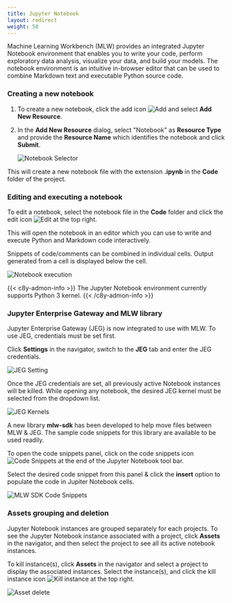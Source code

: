 ```yaml
---
title: Jupyter Notebook
layout: redirect
weight: 50
---
```


Machine Learning Workbench (MLW) provides an integrated Jupyter Notebook environment that enables you to write your code, perform exploratory data analysis, visualize your data, and build your models. The notebook environment is an intuitive in-browser editor that can be used to combine Markdown text and executable Python source code.

### Creating a new notebook

1. To create a new notebook, click the add icon <img src="/images/zementis/mlw-new-automl-icon.png" alt="Add" style="display:inline-block; margin:0"> and select **Add New Resource**.

	<!-- ![Add new resource](/images/zementis/mlw-app-resource-add-new.png) -->

2. In the **Add New Resource** dialog, select "Notebook" as **Resource Type** and provide the **Resource Name** which identifies the notebook and click **Submit**.

 	![Notebook Selector](/images/zementis/mlw-app-resource-add-notebook.png)

This will create a new notebook file with the extension **.ipynb** in the **Code** folder of the project.

### Editing and executing a notebook

To edit a notebook, select the notebook file in the **Code** folder and click the edit icon <img src="/images/zementis/mlw-edit-icon.png" alt="Edit" style="display:inline-block; margin:0"> at the top right.

This will open the notebook in an editor which you can use to write and execute Python and Markdown code interactively.

<!-- ![Notebook editor](/images/zementis/mlw-app-nb-edit.png) -->

<!-- ![Notebook layout](/images/zementis/mlw-app-nb-layout.png) -->

Snippets of code/comments can be combined in individual cells. Output generated from a cell is displayed below the cell.

![Notebook execution](/images/zementis/mlw-app-nb-execution.png)

{{< c8y-admon-info >}}
The Jupyter Notebook environment currently supports Python 3 kernel.
{{< /c8y-admon-info >}}

<a name="Jupyter-Enterprise-Gateway-and-MLW-library"></a>
### Jupyter Enterprise Gateway and MLW library

Jupyter Enterprise Gateway (JEG) is now integrated to use with MLW. To use JEG, credentials must be set first.

Click **Settings** in the navigator, switch to the **JEG** tab and enter the JEG credentials.


![JEG Setting](/images/zementis/mlw-app-jeg-settings-page.png)

Once the JEG credentials are set, all previously active Notebook instances will be killed. While opening any notebook, the desired JEG kernel must be selected from the dropdown list.



![JEG Kernels](/images/zementis/mlw-app-jeg-kernels.png)

A new library **mlw-sdk** has been developed to help move files between MLW & JEG. The sample code snippets for this library are available to be used readily.


To open the code snippets panel, click on the code snippets icon <img src="/images/zementis/mlw-sdk-code-snippets-icon.png" alt="Code Snippets" style="display:inline-block; margin:0"> at the end of the Jupyter Notebook tool bar.


Select the desired code snippet from this panel & click the **insert** option to populate the code in Jupiter Notebook cells.


![MLW SDK Code Snippets](/images/zementis/mlw-sdk-code-snippets-panel.png)




<a name="Assets-grouping-and-deletion"></a>
### Assets grouping and deletion

Jupyter Notebook instances are grouped separately for each projects. To see the Jupyter Notebook instance associated with a project, click **Assets** in the navigator, and then select the project to see all its active notebook instances.


To kill instance(s), click **Assets** in the navigator and select a project to display the associated instances. Select the instance(s), and click the kill instance icon <img src="/images/zementis/mlw-kill-instance-icon.png" alt="Kill instance" style="display:inline-block; margin:0"> at the top right.



![Asset delete](/images/zementis/mlw-app-project-assets-delete.png)

